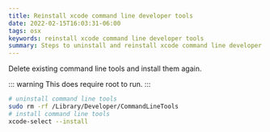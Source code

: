 ```yaml
---
title: Reinstall xcode command line developer tools
date: 2022-02-15T16:03:31-06:00
tags: osx
keywords: reinstall xcode command line developer tools
summary: Steps to uninstall and reinstall xcode command line developer tools
---
```


Delete existing command line tools and install them again.

::: warning
This does require root to run.
:::

```bash
# uninstall command line tools
sudo rm -rf /Library/Developer/CommandLineTools
# install command line tools
xcode-select --install
```
